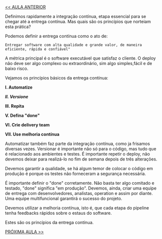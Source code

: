 [<< AULA ANTERIOR](https://github.com/pvreboucas/entrega-continua-cd/blob/aula-02/aulas/1-Antes%20da%20Entrega%20Cont%C3%ADnua.md)


Definimos rapidamente a integração contínua, etapa essencial para se chegar até a entrega contínua. Mas quais são os princípios que norteiam esta prática?

Podemos definir a entrega contínua como o ato de:

``` Entregar software com alta qualidade e grande valor, de maneira eficiente, rápida e confiável" ```

A métrica principal é o software executável que satisfaz o cliente. O deploy não deve ser algo complexo ou extraordinário, sim algo simples,fácil e de baixo risco.

Vejamos os princípios básicos da entrega contínua:

**I. Automatize**

__*II. Versione*__

**III. Repita**

**V. Defina "done"**

**VI. Crie delivery team**

**VII. Use melhoria contínua**

Automatizar também faz parte da integração contínua, como ja frisamos diversas vezes. Versionar é importante não só para o código, mas tudo que é relacionado aos ambientes e testes. É importante repetir o deploy, não devemos deixar para realizá-lo no fim de semana depois de três alterações.

Devemos garantir a qualidade, se há algum temor de colocar o código em produção é porque os testes não forneceram a segurança necessária.

É importante definir o "done" corretamente. Não basta ter algo comitado e testado, "done" significa "em produção". Devemos, ainda, criar uma equipe de entrega com desenvolvedores, analistas, operation e assim por diante. Uma equipe multifuncional garantirá o sucesso do projeto.

Devemos utilizar a melhoria contínua, isto é, que cada etapa do pipeline tenha feedbacks rápidos sobre o estaus do software.

Estes são os princípios da entrega contínua.

[PRÓXIMA AULA >>](https://github.com/pvreboucas/entrega-continua-cd/blob/aula-02/aulas/4-Elementos%20Principais.md)
